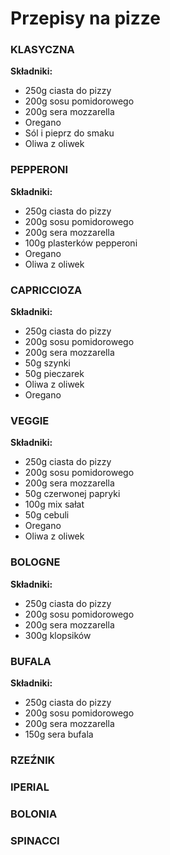 # Przepisy na pizze

### KLASYCZNA

**Składniki:**
- 250g ciasta do pizzy
- 200g sosu pomidorowego
- 200g sera mozzarella
- Oregano
- Sól i pieprz do smaku
- Oliwa z oliwek

### PEPPERONI

**Składniki:**
- 250g ciasta do pizzy
- 200g sosu pomidorowego
- 200g sera mozzarella
- 100g plasterków pepperoni
- Oregano
- Oliwa z oliwek

### CAPRICCIOZA

**Składniki:**
- 250g ciasta do pizzy
- 200g sosu pomidorowego
- 200g sera mozzarella
- 50g szynki
- 50g pieczarek
- Oliwa z oliwek
- Oregano

### VEGGIE

**Składniki:**
- 250g ciasta do pizzy
- 200g sosu pomidorowego
- 200g sera mozzarella
- 50g czerwonej papryki
- 100g mix sałat
- 50g cebuli
- Oregano
- Oliwa z oliwek

### BOLOGNE

**Składniki:**
- 250g ciasta do pizzy
- 200g sosu pomidorowego
- 200g sera mozzarella
- 300g klopsików

### BUFALA

**Składniki:**
- 250g ciasta do pizzy
- 200g sosu pomidorowego
- 200g sera mozzarella
- 150g sera bufala

### RZEŹNIK

### IPERIAL

### BOLONIA

### SPINACCI
